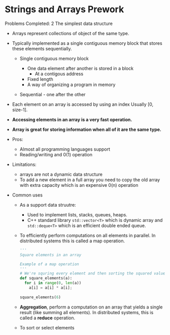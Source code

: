 # Strings and Arrays Prework
Problems Completed: 2
The simplest data structure
- Arrays represent collections of object of the same type.
- Typically implemented as a single contiguous memory block that stores these elements sequentially.
  - Single contiguous memory block
      - One data element after another is stored in a block
        - At a contigous address
      - Fixed length
      - A  way of organizing a program in memory


  - Sequential - one after the other 
- Each element on an array is accessed by using an index Usually [0, size-1].
- **Accessing elements in an array is a very fast operation.**
- **Array is great for storing information when all of it are the same type.**

- Pros:
  - Almost all programming languages support 
  - Reading/writing and 0(1) operation
- Limitations:
    - arrays  are not a dynamic data structure
    - To add a new element in a full array you need to copy the old array with extra capacity which is an expensive 0(n) operation
- Common uses
  - As a support data struutre: 
    - Used to implement lists, stacks, queues, heaps.
    - C++ standard library `std::vector<T>` which is dynamic array and `std::deque<T>` which is an efficient double ended queue.
  - To efficiently perform computations on all elements in parallel. In distributed systems this is called a map operation.
  
    ```python
    '''
    Square elements in an array

    Example of a map operation
    '''
    # We're squring every element and then sorting the squared value in the same location
    def square_elements(a):
      for i in range(0, len(a))
        a[i] = a[i] * a[i];
        
    square_elements(6)
    ```

  - **Aggregation**, perform a computation on an array that yields a single result (like summing all elements). In distributed systems, this is called a **reduce** operation.
  - To sort or select elements



